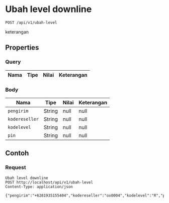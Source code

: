 # Ubah level downline
```http
POST /api/v1/ubah-level
```
keterangan
## Properties
### Query
Nama | Tipe | Nilai | Keterangan
--- | --- | --- | ---
### Body
Nama | Tipe | Nilai | Keterangan
--- | --- | --- | ---
<code>pengirim</code> | String | null | null
<code>kodereseller</code> | String | null | null
<code>kodelevel</code> | String | null | null
<code>pin</code> | String | null | null
## Contoh
### Request
```http
Ubah level downline
POST http://localhost/api/v1/ubah-level
Content-Type: application/json

{"pengirim":"+6281935155404","kodereseller":"ox0004","kodelevel":"R","pin":"1234"}
```
